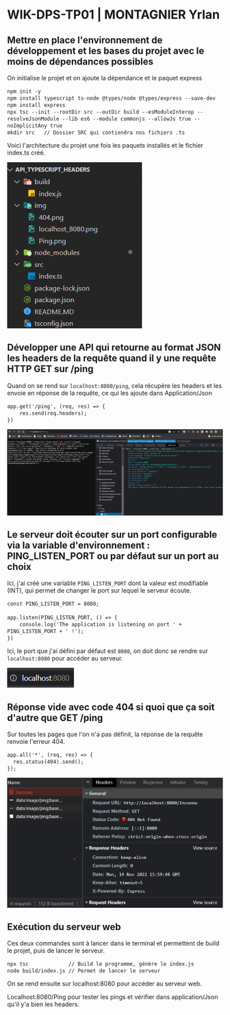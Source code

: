 # WIK-DPS-TP01 | MONTAGNIER Yrlan

## Mettre en place l'environnement de développement et les bases du projet avec le moins de dépendances possibles
On initialise le projet et on ajoute la dépendance et le paquet express
```
npm init -y
npm install typescript ts-node @types/node @types/express --save-dev
npm install express
npx tsc --init --rootDir src --outDir build --esModuleInterop --resolveJsonModule --lib es6 --module commonjs --allowJs true --noImplicitAny true
mkdir src   // Dossier SRC qui contiendra nos fichiers .ts
```
Voici l'architecture du projet une fois les paquets installés et le fichier index.ts créé.

![](/img/Architecture_Projet.png)

## Développer une API qui retourne au format JSON les headers de la requête quand il y une requête HTTP GET sur /ping
Quand on se rend sur `localhost:8080/ping`, cela récupère les headers et les envoie en réponse de la requête, ce qui les ajoute dans Application/Json
```
app.get('/ping', (req, res) => {
    res.send(req.headers);
})
```
![Ping](img/Ping.png)

## Le serveur doit écouter sur un port configurable via la variable d'environnement : PING_LISTEN_PORT ou par défaut sur un port au choix
Ici, j'ai créé une variable ``PING_LISTEN_PORT`` dont la valeur est modifiable (INT), qui permet de changer le port sur lequel le serveur écoute.
```
const PING_LISTEN_PORT = 8080;

app.listen(PING_LISTEN_PORT, () => {
    console.log('The application is listening on port ' + PING_LISTEN_PORT + ' !');
})
```
Ici, le port que j'ai défini par défaut est `8080`, on doit donc se rendre sur ``localhost:8080`` pour accéder au serveur.

![localhost_8080](img/localhost_8080.png)
## Réponse vide avec code 404 si quoi que ça soit d'autre que GET /ping
Sur toutes les pages que l'on n'a pas définit, la réponse de la requête renvoie l'erreur 404.
```
app.all('*', (req, res) => {
  res.status(404).send();
});
```
![404](/img/404.png)

## Exécution du serveur web
Ces deux commandes sont à lancer dans le terminal et permettent de build le projet, puis de lancer le serveur.
```
npx tsc             // Build le programme, génère le index.js
node build/index.js // Permet de lancer le serveur
```
On se rend ensuite sur localhost:8080 pour accéder au serveur web.

Localhost:8080/Ping pour tester les pings et vérifier dans application/Json qu'il y'a bien les headers. 
